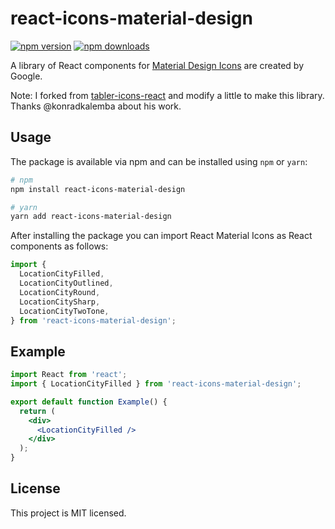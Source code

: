 # react-icons-material-design

[![npm version](https://img.shields.io/npm/v/react-icons-material-design.svg)](https://www.npmjs.com/package/react-icons-material-design)
[![npm downloads](https://img.shields.io/npm/dm/react-icons-material-design.svg)](https://www.npmjs.com/package/react-icons-material-design)

A library of React components for [Material Design Icons](https://github.com/google/material-design-icons) are created by Google.

Note: I forked from [tabler-icons-react](https://github.com/konradkalemba/tabler-icons-react) and modify a little to make this library. Thanks @konradkalemba about his work.

## Usage

The package is available via npm and can be installed using `npm` or `yarn`:

```sh
# npm
npm install react-icons-material-design

# yarn
yarn add react-icons-material-design
```

After installing the package you can import React Material Icons as React components as follows:

```jsx
import {
  LocationCityFilled,
  LocationCityOutlined,
  LocationCityRound,
  LocationCitySharp,
  LocationCityTwoTone,
} from 'react-icons-material-design';
```

## Example

```jsx
import React from 'react';
import { LocationCityFilled } from 'react-icons-material-design';

export default function Example() {
  return (
    <div>
      <LocationCityFilled />
    </div>
  );
}
```

## License

This project is MIT licensed.
